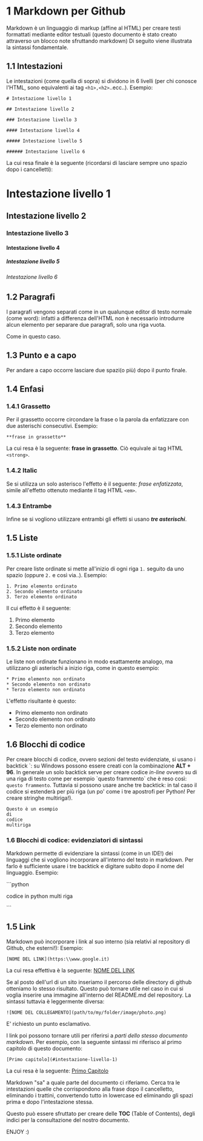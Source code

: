 # 1 Markdown per Github #

Markdown è un linguaggio di markup (affine al HTML) per creare testi formattati mediante editor testuali (questo documento è stato creato attraverso un blocco note sfruttando
markdown)
Di seguito viene illustrata la sintassi fondamentale.

## 1.1 Intestazioni 

Le intestazioni (come quella di sopra) si dividono in 6 livelli (per chi conosce l'HTML, sono equivalenti ai tag `<h1>,<h2>`..ecc..).
Esempio:
```
# Intestazione livello 1 

## Intestazione livello 2 

### Intestazione livello 3 

#### Intestazione livello 4 

##### Intestazione livello 5 

###### Intestazione livello 6 
```
La cui resa finale è la seguente (ricordarsi di lasciare sempre uno spazio dopo i cancelletti):
# Intestazione livello 1 

## Intestazione livello 2 

### Intestazione livello 3 

#### Intestazione livello 4 

##### Intestazione livello 5 

###### Intestazione livello 6 

## 1.2 Paragrafi 

I paragrafi vengono separati come in un qualunque editor di testo normale (come word): infatti a differenza dell'HTML non è necessario introdurre alcun elemento per separare due paragrafi, solo una riga vuota.  

Come in questo caso.

## 1.3 Punto e a capo 

Per andare a capo occorre lasciare due spazi(o più) dopo il punto finale.  

## 1.4 Enfasi 

### 1.4.1 Grassetto

Per il grassetto occorre circondare la frase o la parola da enfatizzare con due asterischi consecutivi. Esempio:  
```
**frase in grassetto**
```
La cui resa è la seguente: **frase in grassetto**. Ciò equivale ai tag HTML `<strong>`.

### 1.4.2 Italic 

Se si utilizza un solo asterisco l'effetto è il seguente: *frase enfatizzata*, simile all'effetto ottenuto mediante il tag HTML `<em>`.

### 1.4.3 Entrambe 

Infine se si vogliono utilizzare entrambi gli effetti si usano ***tre asterischi***.

## 1.5 Liste

### 1.5.1 Liste ordinate 

Per creare liste ordinate si mette all'inizio di ogni riga `1.` seguito da uno spazio (oppure `2.` e così via..). Esempio:
```
1. Primo elemento ordinato 
2. Secondo elemento ordinato 
3. Terzo elemento ordinato
```
Il cui effetto è il seguente:
1. Primo elemento 
2. Secondo elemento 
3. Terzo elemento

### 1.5.2 Liste non ordinate ###

Le liste non ordinate funzionano in modo esattamente analogo, ma utilizzano gli asterischi a inizio riga, come in questo esempio:
```
* Primo elemento non ordinato 
* Secondo elemento non ordinato 
* Terzo elemento non ordinato 
```
L'effetto risultante è questo:
* Primo elemento non ordinato
* Secondo elemento non ordinato 
* Terzo elemento non ordinato 

## 1.6 Blocchi di codice 

Per creare blocchi di codice, ovvero sezioni del testo evidenziate, si usano i backtick \`: su Windows possono essere creati con la combinazione **ALT + 96**.
In generale un solo backtick serve per creare codice *in-line* ovvero su di una riga di testo come per esempio \`questo frammento\` che è reso così: `questo frammento`.
Tuttavia si possono usare anche tre backtick: in tal caso il codice si estenderà per più riga (un po' come i tre apostrofi per Python! Per creare stringhe multiriga!).
```
Questo è un esempio
di 
codice 
multiriga
```
### 1.6 Blocchi di codice: evidenziatori di sintassi 
Markdown permette di evidenziare la sintassi (come in un IDE!) dei linguaggi che si vogliono incorporare all'interno del testo in markdown.
Per farlo è sufficiente usare i tre backtick e digitare subito dopo il nome del linguaggio. Esempio:  

\`\`\`python  

codice in python multi riga  

\`\`\`
 
## 1.5 Link

Markdown può incorporare i link al suo interno (sia relativi al repository di Github, che esterni!):
Esempio:
```
[NOME DEL LINK](https:\\www.google.it)
```
La cui resa effettiva è la seguente:
[NOME DEL LINK](https:\\www.google.it)

Se al posto dell'url di un sito inseriamo il percorso delle directory di github otteniamo lo stesso risultato.
Questo può tornare utile nel caso in cui si voglia inserire una immagine all'interno del README.md del repository.
La sintassi tuttavia è leggermente diversa:
```
![NOME DEL COLLEGAMENTO](path/to/my/folder/image/photo.png)
```
E' richiesto un punto esclamativo.

I link poi possono tornare utili per riferirsi a *parti dello stesso documento markdown*.
Per esempio, con la seguente sintassi mi riferisco al primo capitolo di questo documento:
```
[Primo capitolo](#intestazione-livello-1)
```
La cui resa è la seguente:
[Primo Capitolo](#intestazione-livello-1)

Markdown "sa" a quale parte del documento ci riferiamo. Cerca tra le intestazioni quelle che corrispondono alla frase dopo il cancelletto, eliminando i trattini, convertendo tutto in lowercase ed eliminando gli spazi prima e dopo l'intestazione stessa.

Questo può essere sfruttato per creare delle **TOC** (Table of Contents), degli indici per la consultazione del nostro documento.

ENJOY :)




 


